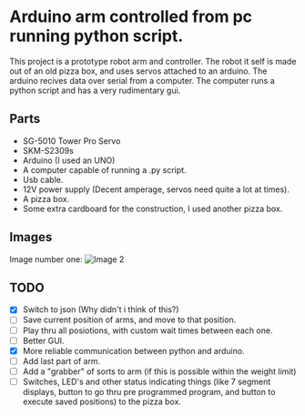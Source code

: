 # Arduino arm controlled from pc running python script.

This project is a prototype robot arm and controller. The robot it self is made out of an old pizza box, and uses servos attached to an arduino. The arduino recives data over serial from a computer. The computer runs a python script and has a very rudimentary gui.  

## Parts
* SG-5010 Tower Pro Servo
* SKM-S2309s
* Arduino (I used an UNO)
* A computer capable of running a .py script.
* Usb cable.
* 12V power supply (Decent amperage, servos need quite a lot at times).
* A pizza box.
* Some extra cardboard for the construction, I used another pizza box.

## Images
Image number one:
![Image 2](https://i.imgur.com/aTVj5QT.jpg)

## TODO

- [x] Switch to json (Why didn't i think of this?)
- [ ] Save current position of arms, and move to that position.
- [ ] Play thru all posiotions, with custom wait times between each one.
- [ ] Better GUI.
- [x] More reliable communication between python and arduino.
- [ ] Add last part of arm. 
- [ ] Add a "grabber" of sorts to arm (if this is possible within the weight limit)
- [ ] Switches, LED's and other status indicating things (like 7 segment displays, button to go thru pre programmed program, and button to execute saved positions) to the pizza box.